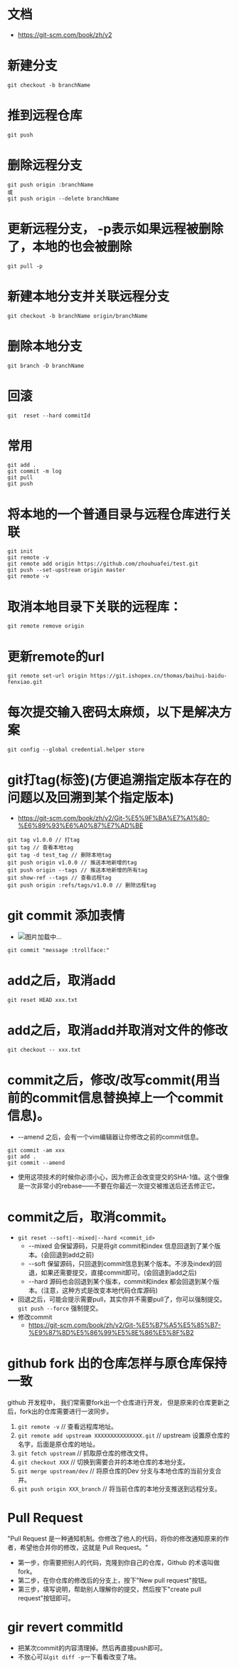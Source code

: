 # 文档
* https://git-scm.com/book/zh/v2

# 新建分支
```
git checkout -b branchName
```

# 推到远程仓库
```
git push
```

# 删除远程分支
```
git push origin :branchName
或
git push origin --delete branchName
```

# 更新远程分支， -p表示如果远程被删除了，本地的也会被删除
```
git pull -p
```

# 新建本地分支并关联远程分支
```
git checkout -b branchName origin/branchName
```

# 删除本地分支
```
git branch -D branchName
```

# 回滚
```
git  reset --hard commitId
```

# 常用
```
git add .
git commit -m log
git pull
git push
```

# 将本地的一个普通目录与远程仓库进行关联
```
git init
git remote -v
git remote add origin https://github.com/zhouhuafei/test.git
git push --set-upstream origin master
git remote -v
```

# 取消本地目录下关联的远程库：
```
git remote remove origin
```

# 更新remote的url
```
git remote set-url origin https://git.ishopex.cn/thomas/baihui-baidu-fenxiao.git
```

# 每次提交输入密码太麻烦，以下是解决方案
```
git config --global credential.helper store
```

# git打tag(标签)(方便追溯指定版本存在的问题以及回溯到某个指定版本)
* https://git-scm.com/book/zh/v2/Git-%E5%9F%BA%E7%A1%80-%E6%89%93%E6%A0%87%E7%AD%BE
```
git tag v1.0.0 // 打tag
git tag // 查看本地tag
git tag -d test_tag // 删除本地tag
git push origin v1.0.0 // 推送本地新增的tag
git push origin --tags // 推送本地新增的所有tag
git show-ref --tags // 查看远程tag
git push origin :refs/tags/v1.0.0 // 删除远程tag
```

# git commit 添加表情
* ![图片加载中...](./images/1.png)
```
git commit "message :trollface:"
```

# add之后，取消add
```
git reset HEAD xxx.txt
```

# add之后，取消add并取消对文件的修改
```
git checkout -- xxx.txt
```

# commit之后，修改/改写commit(用当前的commit信息替换掉上一个commit信息)。
* --amend 之后，会有一个vim编辑器让你修改之前的commit信息。
```
git commit -am xxx
git add .
git commit --amend
```
* 使用这项技术的时候你必须小心，因为修正会改变提交的SHA-1值。这个很像是一次非常小的rebase——不要在你最近一次提交被推送后还去修正它。

# commit之后，取消commit。
* ```git reset --soft|--mixed|--hard <commit_id>```
    - --mixed 会保留源码，只是将git commit和index 信息回退到了某个版本。(会回退到add之前)
    - --soft 保留源码，只回退到commit信息到某个版本。不涉及index的回退，如果还需要提交，直接commit即可。(会回退到add之后)
    - --hard 源码也会回退到某个版本，commit和index 都会回退到某个版本。(注意，这种方式是改变本地代码仓库源码)
* 回退之后，可能会提示需要pull，其实你并不需要pull了，你可以强制提交。```git push --force``` 强制提交。
* 修改commit
    - https://git-scm.com/book/zh/v2/Git-%E5%B7%A5%E5%85%B7-%E9%87%8D%E5%86%99%E5%8E%86%E5%8F%B2

# github fork 出的仓库怎样与原仓库保持一致
github 开发程中， 我们常需要fork出一个仓库进行开发， 但是原来的仓库更新之后，fork出的仓库需要进行一波同步。
1. ```git remote -v``` // 查看远程库地址。
2. ```git remote add upstream XXXXXXXXXXXXXXX.git``` // upstream 设置原仓库的名字，后面是原仓库的地址。
3. ```git fetch upstream``` // 抓取原仓库的修改文件。
4. ```git checkout XXX``` // 切换到需要合并的本地仓库的本地分支。
5. ```git merge upstream/dev``` // 将原仓库的Dev 分支与本地仓库的当前分支合并。
6. ```git push origin XXX_branch``` // 将当前仓库的本地分支推送到远程分支。

# Pull Request
"Pull Request 是一种通知机制。你修改了他人的代码，将你的修改通知原来的作者，希望他合并你的修改，这就是 Pull Request。"
* 第一步，你需要把别人的代码，克隆到你自己的仓库，Github 的术语叫做 fork。
* 第二步，在你仓库的修改后的分支上，按下"New pull request"按钮。
* 第三步，填写说明，帮助别人理解你的提交，然后按下"create pull request"按钮即可。

# gir revert commitId
* 把某次commit的内容清理掉。然后再直接push即可。
* 不放心可以`git diff -p`一下看看改变了啥。
